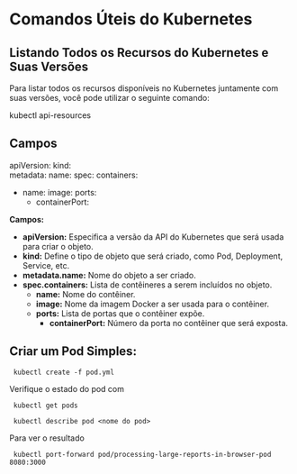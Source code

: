 # Comandos Úteis do Kubernetes

## Listando Todos os Recursos do Kubernetes e Suas Versões

Para listar todos os recursos disponíveis no Kubernetes juntamente com suas versões, você pode utilizar o seguinte comando:

kubectl api-resources

## Campos

apiVersion: 
kind:     
metadata:
  name: 
spec:
  containers:
  - name: 
    image: 
    ports: 
    - containerPort: 

**Campos:**

- **apiVersion:** Especifica a versão da API do Kubernetes que será usada para criar o objeto.
- **kind:** Define o tipo de objeto que será criado, como Pod, Deployment, Service, etc.
- **metadata.name:** Nome do objeto a ser criado.
- **spec.containers:** Lista de contêineres a serem incluídos no objeto.
  - **name:** Nome do contêiner.
  - **image:** Nome da imagem Docker a ser usada para o contêiner.
  - **ports:** Lista de portas que o contêiner expõe.
    - **containerPort:** Número da porta no contêiner que será exposta.

## Criar um Pod Simples:

```shell
 kubectl create -f pod.yml
```

Verifique o estado do pod com 

```shell
 kubectl get pods   

 kubectl describe pod <nome do pod>
```

Para ver o resultado

```shell
 kubectl port-forward pod/processing-large-reports-in-browser-pod 8080:3000
```

